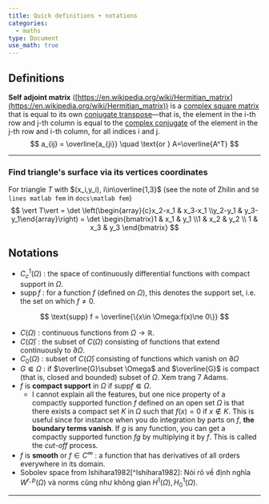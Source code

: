 ```yaml
---
title: Quick definitions + notations
categories:
  - maths
type: Document
use_math: true
---
```


## Definitions

**Self adjoint matrix** ([https://en.wikipedia.org/wiki/Hermitian_matrix](https://en.wikipedia.org/wiki/Hermitian_matrix))  is a [complex square matrix](https://en.wikipedia.org/wiki/Complex_square_matrix) that is equal to its own [conjugate transpose](https://en.wikipedia.org/wiki/Conjugate_transpose)—that is, the element in the i-th row and j-th column is equal to the [complex conjugate](https://en.wikipedia.org/wiki/Complex_conjugate) of the element in the j-th row and i-th column, for all indices i and j.
$$
a_{ij} = \overline{a_{ji}} \quad \text{or } A=\overline{A^T}
$$

---

### Find triangle's surface via its vertices coordinates

For triangle $T$ with $(x_i,y_i), i\in\overline{1,3}$ (see the note of Zhilin and `50 lines matlab fem`  in `docs\matlab fem`)
$$
\vert T\vert  = \det \left(\begin{array}{c}x_2-x_1 & x_3-x_1 \\y_2-y_1 & y_3-y_1\end{array}\right) = \det \begin{bmatrix}1 & x_1 & y_1 \\1 & x_2 & y_2 \\ 1 & x_3 & y_3 \end{bmatrix}
$$

## Notations

- $C^1_c(\Omega)$ : the space of continuously differential functions with compact support in $\Omega$. 
- $\text{supp}\,f$ : for a function $f$ (defined on $\Omega$), this denotes the support set, i.e. the set on which $f\ne 0$.

$$
\text{supp} f = \overline{\{x\in \Omega:f(x)\ne 0\}}
$$

- $C(\Omega)$ : continuous functions from $\Omega \to \mathbb{R}$.
- $C(\bar{\Omega})$ : the subset of $C(\Omega)$ consisting of functions that extend continuously to $\partial \Omega$.
- $C_0(\Omega)$ : subset of $C(\bar{\Omega})$ consisting of functions which vanish on $\partial\Omega$
- $G\Subset \Omega$ : if $\overline{G}\subset \Omega$ and $\overline{G}$ is compact (that is, closed and bounded) subset of $\Omega$. Xem trang 7 Adams.
- $f$ is **compact support** in $\Omega$ if $\text{supp}f\Subset \Omega$.
  - I cannot explain all the features, but one nice property of a compactly supported function $f$ defined on an open set $\Omega$ is that there exists a compact set $K$ in $\Omega$ such that $f(x)=0$ if $x\not\in K$. This is useful since for instance when you do integration by parts on $f$, **the boundary terms vanish**. If $g$ is any function, you can get a compactly supported function $fg$ by multiplying it by $f$. This is called the *cut-off* process.
- $f$ is **smooth** or $f\in C^{\infty}$ : a function that has derivatives of all orders everywhere in its domain.
- Sobolev space from Ishihara1982[^Ishihara1982]: Nói rõ về định nghĩa $W^{r,p}(\Omega)$ và norms cũng như không gian $H^1(\Omega),H^1_0(\Omega)$.

---


